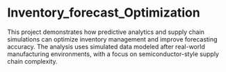 # Inventory_forecast_Optimization
This project demonstrates how predictive analytics and supply chain simulations can optimize inventory management and improve forecasting accuracy. The analysis uses simulated data modeled after real-world manufacturing environments, with a focus on semiconductor-style supply chain complexity.
